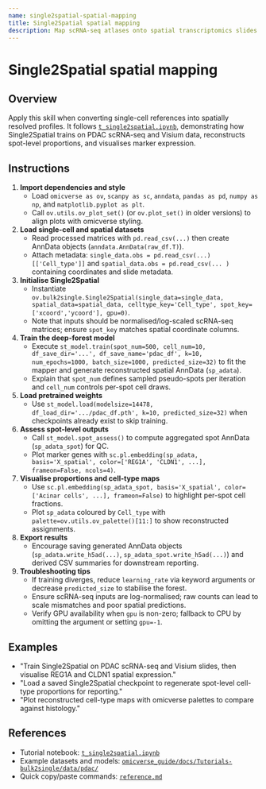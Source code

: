 ```yaml
---
name: single2spatial-spatial-mapping
title: Single2Spatial spatial mapping
description: Map scRNA-seq atlases onto spatial transcriptomics slides using omicverse's Single2Spatial workflow for deep-forest training, spot-level assessment, and marker visualisation.
---
```


# Single2Spatial spatial mapping

## Overview
Apply this skill when converting single-cell references into spatially resolved profiles. It follows [`t_single2spatial.ipynb`](../../omicverse_guide/docs/Tutorials-bulk2single/t_single2spatial.ipynb), demonstrating how Single2Spatial trains on PDAC scRNA-seq and Visium data, reconstructs spot-level proportions, and visualises marker expression.

## Instructions
1. **Import dependencies and style**
   - Load `omicverse as ov`, `scanpy as sc`, `anndata`, `pandas as pd`, `numpy as np`, and `matplotlib.pyplot as plt`.
   - Call `ov.utils.ov_plot_set()` (or `ov.plot_set()` in older versions) to align plots with omicverse styling.
2. **Load single-cell and spatial datasets**
   - Read processed matrices with `pd.read_csv(...)` then create AnnData objects (`anndata.AnnData(raw_df.T)`).
   - Attach metadata: `single_data.obs = pd.read_csv(...)[['Cell_type']]` and `spatial_data.obs = pd.read_csv(... )` containing coordinates and slide metadata.
3. **Initialise Single2Spatial**
   - Instantiate `ov.bulk2single.Single2Spatial(single_data=single_data, spatial_data=spatial_data, celltype_key='Cell_type', spot_key=['xcoord','ycoord'], gpu=0)`.
   - Note that inputs should be normalised/log-scaled scRNA-seq matrices; ensure `spot_key` matches spatial coordinate columns.
4. **Train the deep-forest model**
   - Execute `st_model.train(spot_num=500, cell_num=10, df_save_dir='...', df_save_name='pdac_df', k=10, num_epochs=1000, batch_size=1000, predicted_size=32)` to fit the mapper and generate reconstructed spatial AnnData (`sp_adata`).
   - Explain that `spot_num` defines sampled pseudo-spots per iteration and `cell_num` controls per-spot cell draws.
5. **Load pretrained weights**
   - Use `st_model.load(modelsize=14478, df_load_dir='.../pdac_df.pth', k=10, predicted_size=32)` when checkpoints already exist to skip training.
6. **Assess spot-level outputs**
   - Call `st_model.spot_assess()` to compute aggregated spot AnnData (`sp_adata_spot`) for QC.
   - Plot marker genes with `sc.pl.embedding(sp_adata, basis='X_spatial', color=['REG1A', 'CLDN1', ...], frameon=False, ncols=4)`.
7. **Visualise proportions and cell-type maps**
   - Use `sc.pl.embedding(sp_adata_spot, basis='X_spatial', color=['Acinar cells', ...], frameon=False)` to highlight per-spot cell fractions.
   - Plot `sp_adata` coloured by `Cell_type` with `palette=ov.utils.ov_palette()[11:]` to show reconstructed assignments.
8. **Export results**
   - Encourage saving generated AnnData objects (`sp_adata.write_h5ad(...)`, `sp_adata_spot.write_h5ad(...)`) and derived CSV summaries for downstream reporting.
9. **Troubleshooting tips**
   - If training diverges, reduce `learning_rate` via keyword arguments or decrease `predicted_size` to stabilise the forest.
   - Ensure scRNA-seq inputs are log-normalised; raw counts can lead to scale mismatches and poor spatial predictions.
   - Verify GPU availability when `gpu` is non-zero; fallback to CPU by omitting the argument or setting `gpu=-1`.

## Examples
- "Train Single2Spatial on PDAC scRNA-seq and Visium slides, then visualise REG1A and CLDN1 spatial expression."
- "Load a saved Single2Spatial checkpoint to regenerate spot-level cell-type proportions for reporting."
- "Plot reconstructed cell-type maps with omicverse palettes to compare against histology."

## References
- Tutorial notebook: [`t_single2spatial.ipynb`](../../omicverse_guide/docs/Tutorials-bulk2single/t_single2spatial.ipynb)
- Example datasets and models: [`omicverse_guide/docs/Tutorials-bulk2single/data/pdac/`](../../omicverse_guide/docs/Tutorials-bulk2single/data/pdac/)
- Quick copy/paste commands: [`reference.md`](reference.md)
